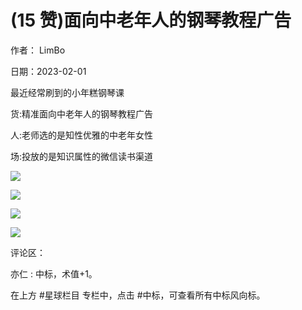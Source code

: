 
# (15 赞)面向中老年人的钢琴教程广告

作者： LimBo

日期：2023-02-01

 

 

最近经常刷到的小年糕钢琴课

货:精准面向中老年人的钢琴教程广告

人:老师选的是知性优雅的中老年女性

场:投放的是知识属性的微信读书渠道

![](img/zhonglaonian_1893.png)

 

 

![](img/zhonglaonian_1898.png)

 

 

![](img/zhonglaonian_1903.png)

 

 

![](img/zhonglaonian_1908.png)

评论区：

亦仁 : 中标，术值+1。

在上方 #星球栏目  专栏中，点击 #中标，可查看所有中标风向标。
